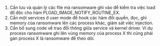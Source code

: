 ﻿1. Cần lưu và quản lý các file mà ransomware ghi vào để kiểm tra việc load dll độc cho hàm PLOAD_IMAGE_NOTIFY_ROUTINE_EX.
2. Cần một services ở user mode để hook các hàm đổi quyền, đọc, ghi memory của ransomware lên các process khác, giám sát việc injection.
3. Cần bổ sung code về trao đổi thông giữa service và kernel driver. Ví dụ process ransomware ghi lên vùng memory của process X thì cũng phải gán process X là ransomware để theo dõi.